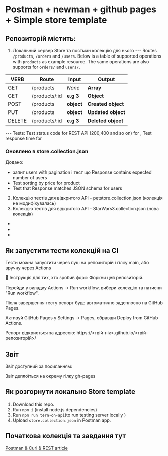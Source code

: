 # Postman + newman + github pages + Simple store template

## Репозиторій містить:

1. Локальний сервер Store та постман колекцію для нього
   --- Routes `/products`, `/orders` and `/users`. Below is a table of supported operations with `products` as example resource. The same operations are also supports for `orders/` and `users/`.

| VERB   | Route         | Input      | Output             |
| ------ | ------------- | ---------- | ------------------ |
| GET    | /products     | _None_     | **Array**          |
| GET    | /products/:id | **e.g 3**  | **Object**         |
| POST   | /products     | **object** | **Created object** |
| PUT    | /products     | **object** | **Updated object** |
| DELETE | /products/:id | **e.g 3**  | **Deleted object** |

--- Tests: Test status code for REST API (200,400 and so on) for , Test response time for

### Оновлено в store.collection.json

Додано:

- запит users with pagination і тест що Response contains expected number of users
- Test sorting by price for product
- Test that Response matches JSON schema for users

2. Колекцію тестів для відкритого АРІ - petstore.collection.json (колекція не модифікувалась)
3. Колекцію тестів для відкритого АРІ - StarWars3.collection.json (нова колекція)

-
-
-

## Як запустити тести колекцій на СI

Тести можна запустити через пуш на репозиторій і гілку main, або вручну через Actions

📌 Інструкція для тих, хто зробив форк:
Форкни цей репозиторій.

Перейди у вкладку Actions → Run workflow, вибери колекцію та натисни "Run workflow".

Після завершення тесту репорт буде автоматично задеплоєно на GitHub Pages.

Активуй GitHub Pages у Settings → Pages, обравши Deploy from GitHub Actions.

Репорт відкриється за адресою:
https://<твій-нік>.github.io/<твій-репозиторій>/

## Звіт

Звіт доступний за посиланням:

Звіт деплоїться на окрему гілку gh-pages

## Як розгорнути локально Store template

1. Download this repo.
2. Run `npm i` (install node.js dependencies)
3. Run `npm run tern-on-api`(to run testing server locally )
4. Upload `store.collection.json` in Postman app.

## Початкова колекція та завдання тут

<a href="https://svitla.com/blog/testing-rest-api-with-postman-and-curl"> Postman & Curl & REST article </a>
